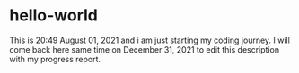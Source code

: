 # hello-world
This is 20:49 August 01, 2021 and i am just starting my coding journey. I will come back here same time on December 31, 2021 to edit this description with my progress report.
